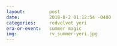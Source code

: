 ```yaml
---
layout:         post
date:           2018-8-2 01:12:54 -0400
categories:     redvelvet yeri
era-or-event:   summer magic
img:            rv_summer-yeri.jpg
---
```

